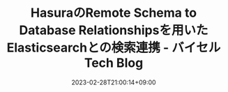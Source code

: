 ---
title: 'HasuraのRemote Schema to Database Relationshipsを用いたElasticsearchとの検索連携 - バイセル Tech Blog'
date: 2023-02-28T21:00:14+09:00
draft: false
tags: [バイセル Tech Blog]
categories: [Programming,バイセル Tech Blog]
thumbnail: 'https://cdn-ak.f.st-hatena.com/images/fotolife/b/bst-tech/20230228/20230228121619.png'
isExternal: true
externalLink: "https://tech.buysell-technologies.com/entry/2023/02/28/080000"
description: ''
---